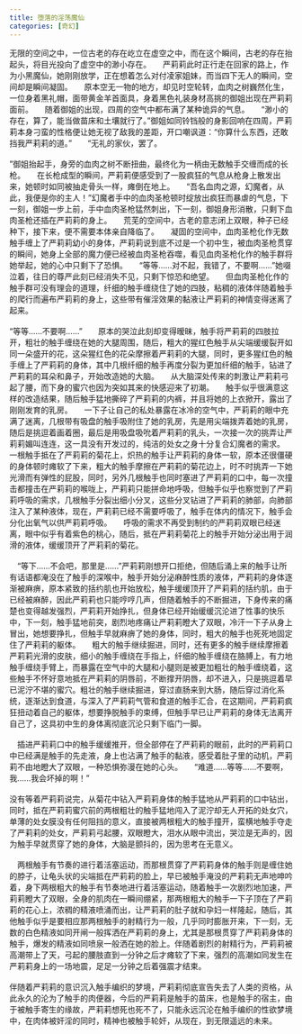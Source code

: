 ```yaml
---
title: 堕落的淫荡魔仙
categories: [奇幻]
---
```


无限的空间之中，一位古老的存在屹立在虚空之中，而在这个瞬间，古老的存在抬起头，将目光投向了虚空中的渺小存在。　　严莉莉此时正行走在回家的路上，作为小黑魔仙，她刚刚放学，正在想着怎么对付凌家姐妹，而当四下无人的瞬间，空间却是瞬间凝固。　　原本空无一物的地方，却见时空轮转，血肉之树巍然化生，一位身着黑礼帽，面带黄金羊首面具，身着黑色礼装身材高挑的御姐出现在严莉莉面前。　　随着御姐的出现，四周的空气中都布满了某种诡异的气息。　　“渺小的存在，算了，能当做苗床和土壤就行了。”御姐如同铃铛般的身影回响在四周，严莉莉本身刁蛮的性格便让她无视了敌我的差距，开口嘲讽道：“你算什么东西，还敢挡我严莉莉的道。”　　“无礼的家伙，罢了。<br><br>”御姐抬起手，身旁的血肉之树不断扭曲，最终化为一柄由无数触手交缠而成的长枪。　　在长枪成型的瞬间，严莉莉便感受到了一股疯狂的气息从枪身上散发出来，她顿时如同被抽走骨头一样，瘫倒在地上。　　“吾名血肉之源，幻魔者，从此，我便是你的主人！”幻魔者手中的血肉圣枪顿时绽放出疯狂而暴虐的气息，下一刻，御姐一步上前，手中血肉圣枪猛然刺出，下一刻，御姐身形消散，只剩下血肉圣枪还插在严莉莉的身上。　　荒芜的空间中，古老的意志闭上双眼，种子已经种下，接下来，便不需要本体亲自降临了。　　凝固的空间中，血肉圣枪化作无数触手缠上了严莉莉幼小的身体，严莉莉说到底不过是一个初中生，被血肉圣枪贯穿的瞬间，她身上全部的魔力便已经被血肉圣枪吞噬，看见血肉圣枪化作的触手群将她举起，她的心中只剩下了恐惧。　　“等等……对不起，我错了，不要啊……”她啜泣着，往日的尊严此刻已经消失不见，只剩下惊恐和绝望。　　但血肉圣枪化作的触手群可没有理会的道理，纤细的触手缠绕住了她的四肢，粘稠的液体伴随着触手的爬行而遍布严莉莉的身上，这些带有催淫效果的黏液让严莉莉的神情变得迷离了起来。　　<br><br>“等等……不要啊……”　　原本的哭泣此刻却变得暧昧，触手将严莉莉的四肢拉开，粗壮的触手缠绕在她的大腿周围，随后，粗大的猩红色触手从尖端缓缓裂开如同一朵盛开的花，这朵猩红色的花朵摩擦着严莉莉的大腿，同时，更多猩红色的触手缠上了严莉莉的身体，其中几根纤细的触手再度分裂为更加纤细的触手，钻进了严莉莉的耳朵和鼻子，开始改造她的大脑。　　从大脑深处传来的刺激让严莉莉弓起了腰，而下身的蜜穴也因为突如其来的快感迎来了初潮。　　触手似乎很满意这样的改造结果，随后触手猛地撕碎了严莉莉的内裤，并且将她的上衣掀开，露出了刚刚发育的乳房。　　一下子让自己的私处暴露在冰冷的空气中，严莉莉的眼中充满了迷离，几根带有吸盘的触手吸附住了她的乳房，先是用尖端拨弄着她的乳房，随后是挑逗着画着圈，最后是用吸盘吸吮着严莉莉的乳头，一次接一次的挑弄让严莉莉媚叫连连，这一具没有开发过的，纯洁的处女之身十分复合幻魔者的需求。　　一根触手抵在了严莉莉的菊花上，炽热的触手让严莉莉的身体一软，原本还很僵硬的身体顿时瘫软了下来，粗大的触手摩擦在严莉莉的菊花边上，时不时挑弄一下她光滑而有弹性的屁股，同时，另外几根触手也同时塞进了严莉莉的口中，每一次撞击都撞击在严莉莉的喉咙上，严莉莉只能拼命地呼吸，但触手似乎也察觉到了严莉莉呼吸的需求，几根触手分裂出细小分叉，这些分叉钻进了严莉莉的肺部，向肺部注入了某种液体，现在，严莉莉已经不需要呼吸了，触手在体内的情况下，触手会分化出氧气以供严莉莉呼吸。　　呼吸的需求不再受到制约的严莉莉双眼已经迷离，眼中似乎有着紫色的桃心，随后，抵在严莉莉菊花上的触手开始分泌出用于润滑的液体，缓缓顶开了严莉莉的菊花。　<br><br>　“等下……不会吧，那里是……”严莉莉刚想开口拒绝，但随后涌上来的触手让所有话语都淹没在了触手的深喉中，触手开始分泌麻醉性质的液体，严莉莉的身体逐渐被麻痹，原本紧致的括约肌也开始放松，触手缓缓顶开了严莉莉的括约肌，由于已经被麻醉，因此严莉莉也只能哼哼几声，但随着触手的不断掘进，下身传来的痛楚也变得越发强烈，严莉莉开始挣扎，但身体已经开始缓缓沉沦进了性事的快乐中，下一刻，触手猛地前突，剧烈地疼痛让严莉莉瞪大了双眼，冷汗一下子从身上冒出，她想要挣扎，但触手早就麻痹了她的身体，同时，粗大的触手也死死地固定住了严莉莉的躯体。　　粗大的触手继续掘进，同时，还有更多的触手继续摩擦着严莉莉光滑的皮肤，细小的触手缠绕在手指上，纤细的触手缠绕在胳膊上，有力地触手缠绕手臂上，而暴露在空气中的大腿和小腿则是被更加粗壮的触手缠绕着，这些触手不怀好意地抵在严莉莉的阴唇前，不断撑开阴唇，却不进入，只是挑逗着早已泥泞不堪的蜜穴。粗壮的触手继续掘进，穿过直肠来到大肠，随后穿过消化系统，逐渐达到食道，与深入了严莉莉气管和食道的触手汇合，在这期间，严莉莉疯狂扭动着自己的躯体，想要挣脱触手的束缚，但触手早已让严莉莉的身体无法离开自己了，这具初中生的身体离彻底沉沦只剩下临门一脚。　<br><br>　插进严莉莉口中的触手缓缓推开，但全部停在了严莉莉的眼前，此时的严莉莉口中已经满是触手的先走液，身上也沾满了触手的黏液，感受着肚子里的动机，严莉莉不由地瞪大了双眼，一种恐惧弥漫在她的心头。　　“难道……等等……不要啊，我……我会坏掉的啊！”　　<br><br>没有等着严莉莉说完，从菊花中钻入严莉莉身体的触手猛地从严莉莉的口中钻出，同时，抵在严莉莉蜜穴前的两根粗壮的触手猛地闯入了泥泞却无人开拓的处女穴，单薄的处女膜没有任何阻挡的意义，直接被两根粗大的触手撞开，蛮横地触手夺走了严莉莉的处女，严莉莉弓起腰，双眼瞪大，泪水从眼中流出，哭泣是无声的，因为触手早就贯穿了她的身体，大脑是颤抖的，因为思考在无意义。　<br><br>　两根触手有节奏的进行着活塞运动，而那根贯穿了严莉莉身体的触手则是缠住她的脖子，让龟头状的尖端抵在严莉莉的脸上，早已被触手淹没的严莉莉无声地呻吟着，身下两根粗大的触手有节奏地进行着活塞运动，随着触手一次剧烈地加速，严莉莉瞪大了双眼，全身的肌肉在一瞬间绷紧，那两根粗大的触手一下子顶在了严莉莉的花心上，浓稠的精液喷涌而出，让严莉莉的肚子就和孕妇一样隆起，随后，其他触手似乎是要相应那两根触手的射精行为一般，几乎同时膨胀开来，下一刻，无数的白色精液如同开闸一般挥洒在严莉莉的身上，尤其是那根贯穿了严莉莉身体的触手，爆发的精液如同喷泉一般洒在她的脸上。伴随着剧烈的射精行为，严莉莉被高潮带上了天，弓起的腰肢直到一分钟之后才瘫软了下来，强烈的高潮如同发生在严莉莉身上的一场地震，足足一分钟之后着强震才结束。　　<br><br>伴随着严莉莉的意识沉入触手编织的梦境，严莉莉彻底宣告失去了人类的资格，从此永久的沦为了触手的肉便器，今后的严莉莉是触手的苗床，也是触手的宿主，由于被触手寄生的缘故，严莉莉想死也死不了，只能永远沉沦在触手编织的性欲梦境中，在肉体被奸淫的同时，精神也被触手轮奸，从现在，到无限遥远的未来。